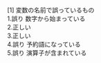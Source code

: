 [1] 変数の名前で誤っているもの<br>
        1.誤り  数字から始まっている<br>
        2.正しい<br>
        3.正しい<br>
        4.誤り  予約語になっている<br>
        5.誤り  演算子が含まれている<br>